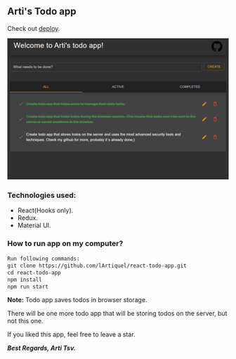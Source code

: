 ## Arti's Todo app
Check out [deploy](https://lartiquel.github.io/react-todo-app/).

<p align="center">
  <img src="docs/example.gif" alt="Tutorial.">
</p>

### Technologies used:
* React(Hooks only).
* Redux.
* Material UI.

### How to run app on my computer?
```
Run following commands:
git clone https://github.com/lArtiquel/react-todo-app.git
cd react-todo-app
npm install
npm run start
```

**Note:**
Todo app saves todos in browser storage.

There will be one more todo app that will be storing todos on the server, but not this one.

If you liked this app, feel free to leave a star.


***Best Regards, Arti Tsv.***